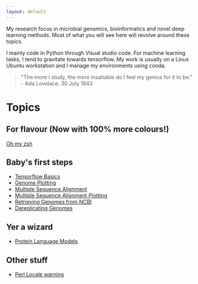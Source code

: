 ```yaml
---
layout: default
---
```


My research focus in microbial genomics, bioinformatics and novel deep learning methods. Most of what you will see here will revolve around these topics.

I mainly code in Python through Visual studio code. 
For machine learning tasks, I tend to gravitate towards tensorflow. 
My work is usually on a Linux Ubuntu workstation and I manage my environments using conda.

> "The more I study, the more insatiable do I feel my genius for it to be." - Ada Lovelace. 30 July 1843

# Topics

## For flavour (Now with 100% more colours!)

[Oh my zsh](./others/ohmyzsh.md)

## Baby's first steps

* [Tensorflow Basics](./basics/tf_basics.md)
* [Genome Plotting](./basics/plot_genome.md)
* [Multiple Sequence Alignment](./basics/msa.md)
* [Multiple Sequence Alignment Plotting](./basics/plot_msa.md)
* [Retrieving Genomes from NCBI](./basics/ncbi_datasets.md)
* [Dereplicating Genomes](./posts/skder.md)

## Yer a wizard

* [Protein Language Models](./posts/plm.md)

## Other stuff

* [Perl Locale warning](./others/perl.md)
